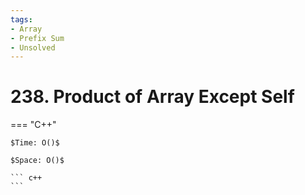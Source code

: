 ```yaml
---
tags:
- Array
- Prefix Sum
- Unsolved
---
```



# 238. Product of Array Except Self

=== "C++"

    $Time: O()$

    $Space: O()$

    ``` c++
    ```